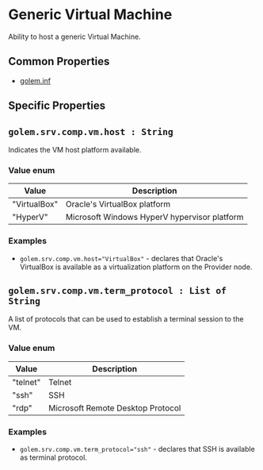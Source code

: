 # Generic Virtual Machine 
Ability to host a generic Virtual Machine.

## Common Properties

* [golem.inf](../0-commons/golem.inf.md)

## Specific Properties

## `golem.srv.comp.vm.host : String` 
Indicates the VM host platform available. 
### Value enum
|Value| Description |
|---|---|
|"VirtualBox"|Oracle's VirtualBox platform|
|"HyperV"|Microsoft Windows HyperV hypervisor platform|

### **Examples**

* `golem.srv.comp.vm.host="VirtualBox"` - declares that Oracle's VirtualBox is available as a virtualization platform on the Provider node.
  
## `golem.srv.comp.vm.term_protocol : List of String` 
A list of protocols that can be used to establish a terminal session to the VM.

### Value enum
|Value| Description |
|---|---|
|"telnet"|Telnet|
|"ssh"|SSH|
|"rdp"|Microsoft Remote Desktop Protocol|
  
### **Examples**

* `golem.srv.comp.vm.term_protocol="ssh"` - declares that SSH is available as terminal protocol.


